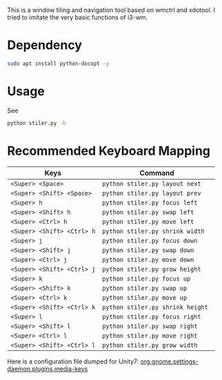 This is a window tiling and navigation tool based on wmctrl and xdotool. I tried to imitate the very basic functions of i3-wm.

Dependency
=
```bash
sudo apt install python-docopt -y
```

Usage
=

See
```bash
python stiler.py -h
```

Recommended Keyboard Mapping
=

| Keys      | Command   |
| ------------- |-------------| 
|`<Super> <Space>`    |  `python stiler.py layout next` |
|`<Super> <Shift> <Space>`    |  `python stiler.py layout prev` |
|`<Super> h`    |  `python stiler.py focus left` |
|`<Super> <Shift> h`    |  `python stiler.py swap left` |
|`<Super> <Ctrl> h`    |  `python stiler.py move left` |
|`<Super> <Shift> <Ctrl> h`    |  `python stiler.py shrink width` |
|`<Super> j`    |  `python stiler.py focus down` |
|`<Super> <Shift> j`    |  `python stiler.py swap down` |
|`<Super> <Ctrl> j`    |  `python stiler.py move down` |
|`<Super> <Shift> <Ctrl> j`    |  `python stiler.py grow height ` |
|`<Super> k`    |  `python stiler.py focus up` |
|`<Super> <Shift> k`    |  `python stiler.py swap up` |
|`<Super> <Ctrl> k`    |  `python stiler.py move up` |
|`<Super> <Shift> <Ctrl> k`    |  `python stiler.py shrink height ` |
|`<Super> l`    |  `python stiler.py focus right` |
|`<Super> <Shift> l`    |  `python stiler.py swap right` |
|`<Super> <Ctrl> l`    |  `python stiler.py move right` |
|`<Super> <Shift> <Ctrl> l`    |  `python stiler.py grow width ` |

Here is a configuration file dumped for Unity7:
[org.gnome.settings-daemon.plugins.media-keys](https://github.com/rbn42/home/blob/master/config/dconf/org.gnome.settings-daemon.plugins.media-keys)

